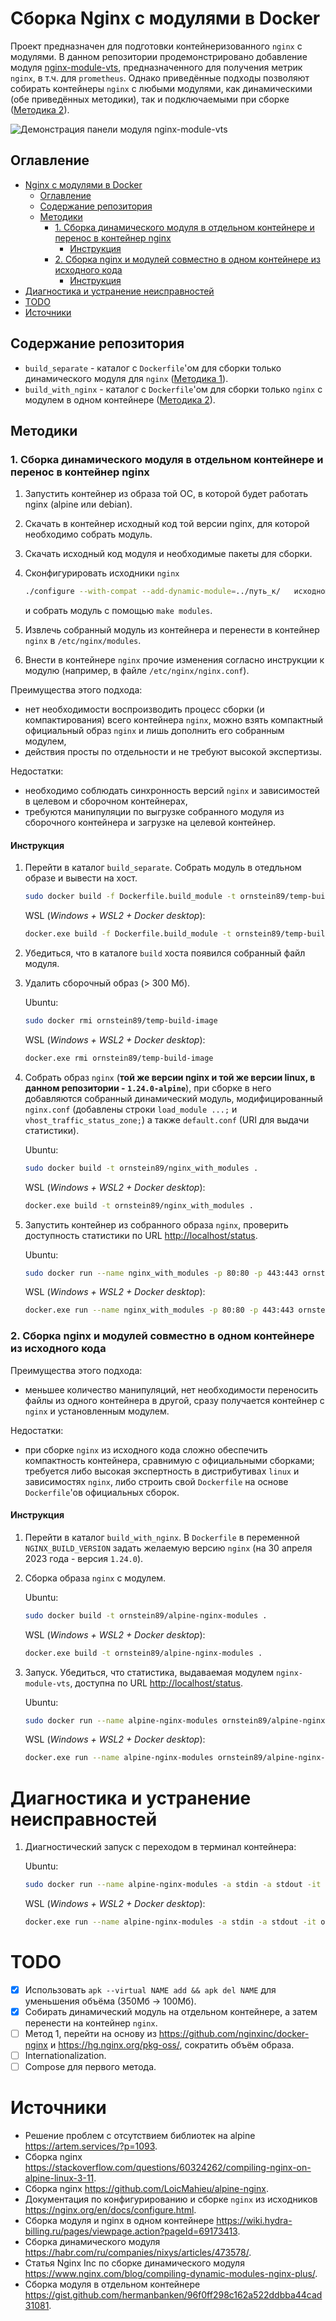 # Сборка Nginx с модулями в Docker

Проект предназначен для подготовки контейнеризованного `nginx` с модулями. В данном репозитории продемонстрировано добавление модуля [nginx-module-vts](https://github.com/vozlt/nginx-module-vts), предназначенного для получения метрик `nginx`, в т.ч. для `prometheus`. Однако приведённые подходы позволяют собирать контейнеры `nginx` с любыми модулями, как динамическими (обе приведённых методики), так и подключаемыми при сборке ([Методика 2](#2-сборка-nginx-и-модулей-совместно-в-одном-контейнере-из-исходного-кода)).

![Демонстрация панели модуля nginx-module-vts](./doc/images/screenshot.png)

## Оглавление

- [Nginx с модулями в Docker](#nginx-с-модулями-в-docker-репозиторий-в-процессе-наполнения)
  - [Оглавление](#оглавление)
  - [Содержание репозитория](#содержание-репозитория)
  - [Методики](#методики)
    - [1. Сборка динамического модуля в отдельном контейнере и перенос в контейнер nginx](#1-сборка-динамического-модуля-в-отдельном-контейнере-и-перенос-в-контейнер-nginx)
      - [Инструкция](#инструкция)
    - [2. Сборка nginx и модулей совместно в одном контейнере из исходного кода](#2-сборка-nginx-и-модулей-совместно-в-одном-контейнере-из-исходного-кода)
      - [Инструкция](#инструкция-1)
- [Диагностика и устранение неисправностей](#диагностика-и-устранение-неисправностей)
- [TODO](#todo)
- [Источники](#источники)

## Содержание репозитория

- `build_separate` - каталог с `Dockerfile`'ом для сборки только динамического модуля для `nginx` ([Методика 1](#1-сборка-динамического-модуля-в-отдельном-контейнере-и-перенос-в-контейнер-nginx)).
- `build_with_nginx` - каталог с `Dockerfile`'ом для сборки только `nginx` с модулем в одном контейнере ([Методика 2](#2-сборка-nginx-и-модулей-совместно-в-одном-контейнере-из-исходного-кода)).

## Методики

### 1. Сборка динамического модуля в отдельном контейнере и перенос в контейнер nginx

1. Запустить контейнер из образа той ОС, в которой будет работать nginx (alpine или debian).
2. Скачать в контейнер исходный код той версии nginx, для которой необходимо собрать модуль.
3. Скачать исходный код модуля и необходимые пакеты для сборки.
4. Сконфигурировать исходники `nginx`

   ```bash
   ./configure --with-compat --add-dynamic-module=../путь_к/   исходному/коду_модуля
   ```

   и собрать модуль с помощью `make modules`.
5. Извлечь собранный модуль из контейнера и перенести в контейнер `nginx` в `/etc/nginx/modules`.
6. Внести в контейнере `nginx` прочие изменения согласно инструкции к модулю (например, в файле `/etc/nginx/nginx.conf`).

Преимущества этого подхода:

- нет необходимости воспроизводить процесс сборки (и компактирования) всего контейнера `nginx`, можно взять компактный официальный образ `nginx` и лишь дополнить его собранным модулем,
- действия просты по отдельности и не требуют высокой экспертизы.

Недостатки:

- необходимо соблюдать синхронность версий `nginx` и  зависимостей в целевом и сборочном контейнерах,
- требуются манипуляции по выгрузке собранного модуля  из сборочного контейнера и загрузке на целевой контейнер.

#### Инструкция

1. Перейти в каталог `build_separate`. Собрать модуль в отедльном образе и вывести на хост.

    ```bash
    sudo docker build -f Dockerfile.build_module -t ornstein89/temp-build-image --output ./build .
    ```

    WSL (*Windows + WSL2 + Docker desktop*):

    ```bash
    docker.exe build -f Dockerfile.build_module -t ornstein89/temp-build-image --output ./build .
    ```

2. Убедиться, что в каталоге `build` хоста появился собранный файл модуля.
3. Удалить сборочный образ (> 300 Мб).

    Ubuntu:

    ```bash
    sudo docker rmi ornstein89/temp-build-image
    ```

    WSL (*Windows + WSL2 + Docker desktop*):

    ```bash
    docker.exe rmi ornstein89/temp-build-image
    ```

4. Собрать образ `nginx` (**той же версии nginx и той же версии linux, в данном репозитории - `1.24.0-alpine`**), при сборке в него добавляются собранный динамический модуль, модифицированный `nginx.conf` (добавлены строки `load_module ...;` и `vhost_traffic_status_zone;`) а также `default.conf` (URI для выдачи статистики).

    Ubuntu:

    ```bash
    sudo docker build -t ornstein89/nginx_with_modules .
    ```

    WSL (*Windows + WSL2 + Docker desktop*):

    ```bash
    docker.exe build -t ornstein89/nginx_with_modules .
    ```

5. Запустить контейнер из собранного образа `nginx`, проверить доступность статистики по URL <http://localhost/status>.

    Ubuntu:

    ```bash
    sudo docker run --name nginx_with_modules -p 80:80 -p 443:443 ornstein89/nginx_with_modules
    ```

    WSL (*Windows + WSL2 + Docker desktop*):

    ```bash
    docker.exe run --name nginx_with_modules -p 80:80 -p 443:443 ornstein89/nginx_with_modules
    ```

### 2. Сборка nginx и модулей совместно в одном контейнере из исходного кода

Преимущества этого подхода:

- меньшее количество манипуляций, нет необходимости переносить файлы из одного контейнера в другой, сразу получается контейнер с `nginx` и установленным модулем.

Недостатки:

- при сборке `nginx` из исходного кода сложно обеспечить компактность контейнера, сравнимую с официальными сборками; требуется либо высокая экспертность в дистрибутивах `linux` и зависимостях `nginx`, либо строить свой `Dockerfile` на основе `Dockerfile`'ов официальных сборок.

#### Инструкция

1. Перейти в каталог `build_with_nginx`. В `Dockerfile` в переменной `NGINX_BUILD_VERSION` задать желаемую версию `nginx` (на 30 апреля 2023 года - версия `1.24.0`).

2. Сборка образа `nginx` с модулем.

    Ubuntu:

    ```bash
    sudo docker build -t ornstein89/alpine-nginx-modules .
    ```

    WSL (*Windows + WSL2 + Docker desktop*):

    ```bash
    docker.exe build -t ornstein89/alpine-nginx-modules .
    ```

3. Запуск. Убедиться, что статистика, выдаваемая модулем `nginx-module-vts`, доступна по URL <http://localhost/status>.

    Ubuntu:

    ```bash
    sudo docker run --name alpine-nginx-modules ornstein89/alpine-nginx-modules
    ```

    WSL (*Windows + WSL2 + Docker desktop*):

    ```bash
    docker.exe run --name alpine-nginx-modules ornstein89/alpine-nginx-modules
    ```

# Диагностика и устранение неисправностей

1. Диагностический запуск с переходом в терминал контейнера:

    Ubuntu:

    ```bash
    sudo docker run --name alpine-nginx-modules -a stdin -a stdout -it ornstein89/alpine-nginx-modules sh
    ```

    WSL (*Windows + WSL2 + Docker desktop*):

    ```bash
    docker.exe run --name alpine-nginx-modules -a stdin -a stdout -it ornstein89/alpine-nginx-modules sh
    ```

# TODO

- [x] Использовать `apk --virtual NAME add && apk del NAME` для уменьшения объёма (350Мб → 100Мб).
- [x] Собирать динамический модуль на отдельном контейнере, а затем перенести на контейнер `nginx`.
- [ ] Метод 1, перейти на основу из <https://github.com/nginxinc/docker-nginx> и <https://hg.nginx.org/pkg-oss/>, сократить объём образа.
- [ ] Internationalization.
- [ ] Compose для первого метода.

# Источники

- Решение проблем с отсутствием библиотек на alpine <https://artem.services/?p=1093>.
- Сборка nginx <https://stackoverflow.com/questions/60324262/compiling-nginx-on-alpine-linux-3-11>.
- Сборка nginx <https://github.com/LoicMahieu/alpine-nginx>.
- Документация по конфигурированию и сборке `nginx` из исходников <https://nginx.org/en/docs/configure.html>.
- Сборка модуля и nginx в одном контейнере <https://wiki.hydra-billing.ru/pages/viewpage.action?pageId=69173413>.
- Сборка динамического модуля <https://habr.com/ru/companies/nixys/articles/473578/>.
- Статья Nginx Inc по сборке динамического модуля <https://www.nginx.com/blog/compiling-dynamic-modules-nginx-plus/>.
- Сборка модуля в отдельном контейнере <https://gist.github.com/hermanbanken/96f0ff298c162a522ddbba44cad31081>.
